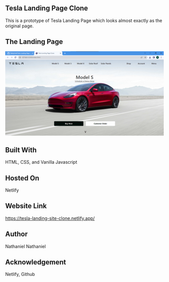 ## Tesla Landing Page Clone
This is a prototype of Tesla Landing Page which looks almost exactly as the original page.

## The Landing Page
![home](https://github.com/NattyGold/Tesla-Landing-Page-Clone/blob/main/project-img.png)

## Built With
HTML, CSS, and Vanilla Javascript

## Hosted On
Netlify

## Website Link
https://tesla-landing-site-clone.netlify.app/


## Author
Nathaniel Nathaniel

## Acknowledgement
Netlify, Github
